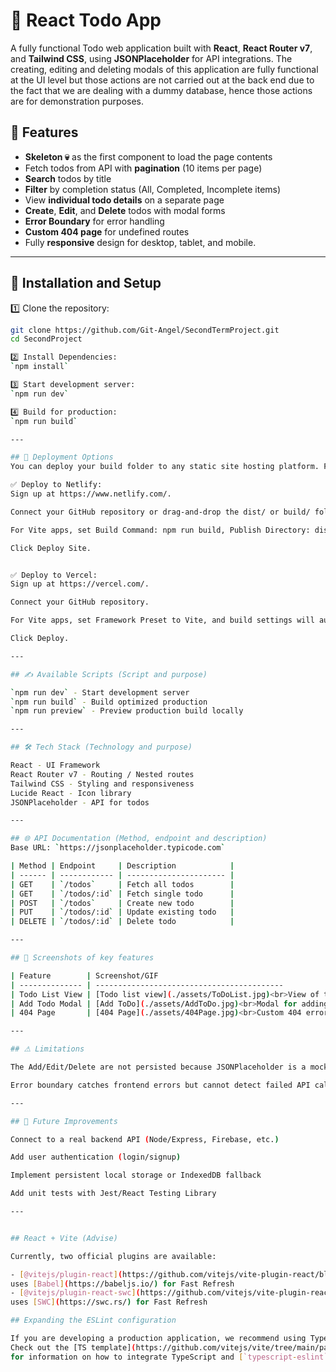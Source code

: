 # 📝 React Todo App

A fully functional Todo web application built with **React**, **React Router v7**, and **Tailwind CSS**, using **JSONPlaceholder** for API integrations. The creating, editing and deleting modals of this application are fully functional at the UI level but those actions are not carried out at the back end due to the fact that we are dealing with a dummy database, hence those actions are for demonstration purposes.


## 📌 Features

- **Skeleton 💀** as the first component to load the page contents
- Fetch todos from API with **pagination** (10 items per page)
- **Search** todos by title
- **Filter** by completion status (All, Completed, Incomplete items)
- View **individual todo details** on a separate page
- **Create**, **Edit**, and **Delete** todos with modal forms
- **Error Boundary** for error handling
- **Custom 404 page** for undefined routes
- Fully **responsive** design for desktop, tablet, and mobile.

---

## 🚀 Installation and Setup

1️⃣ Clone the repository:

```bash
git clone https://github.com/Git-Angel/SecondTermProject.git
cd SecondProject

2️⃣ Install Dependencies:
`npm install`

3️⃣ Start development server:
`npm run dev`

4️⃣ Build for production:
`npm run build`

---

## 🏁 Deployment Options
You can deploy your build folder to any static site hosting platform. For example:

✅ Deploy to Netlify:
Sign up at https://www.netlify.com/.

Connect your GitHub repository or drag-and-drop the dist/ or build/ folder.

For Vite apps, set Build Command: npm run build, Publish Directory: dist/

Click Deploy Site.


✅ Deploy to Vercel:
Sign up at https://vercel.com/.

Connect your GitHub repository.

For Vite apps, set Framework Preset to Vite, and build settings will auto-configure.

Click Deploy.

---

## ✍ Available Scripts (Script and purpose)

`npm run dev` - Start development server
`npm run build` - Build optimized production
`npm run preview` - Preview production build locally

---

## 🛠️ Tech Stack (Technology and purpose)

React - UI Framework
React Router v7 - Routing / Nested routes
Tailwind CSS - Styling and responsiveness
Lucide React - Icon library
JSONPlaceholder - API for todos

---

## 🌐 API Documentation (Method, endpoint and description)
Base URL: `https://jsonplaceholder.typicode.com`

| Method | Endpoint     | Description            |
| ------ | ------------ | ---------------------- |
| GET    | `/todos`     | Fetch all todos        |
| GET    | `/todos/:id` | Fetch single todo      |
| POST   | `/todos`     | Create new todo        |
| PUT    | `/todos/:id` | Update existing todo   |
| DELETE | `/todos/:id` | Delete todo            |

---

## 📸 Screenshots of key features

| Feature        | Screenshot/GIF                                                                     |
| -------------- | ------------------------------------------                                         |
| Todo List View | [Todo list view](./assets/ToDoList.jpg)<br>View of todos with filters              |
| Add Todo Modal | [Add ToDo](./assets/AddToDo.jpg)<br>Modal for adding a new todo item.              |
| 404 Page       | [404 Page](./assets/404Page.jpg)<br>Custom 404 error page with navigation back home|

---

## ⚠ Limitations

The Add/Edit/Delete are not persisted because JSONPlaceholder is a mock API.

Error boundary catches frontend errors but cannot detect failed API calls yet.

---

## 🔮 Future Improvements

Connect to a real backend API (Node/Express, Firebase, etc.)

Add user authentication (login/signup)

Implement persistent local storage or IndexedDB fallback

Add unit tests with Jest/React Testing Library

---


## React + Vite (Advise)

Currently, two official plugins are available:

- [@vitejs/plugin-react](https://github.com/vitejs/vite-plugin-react/blob/main/packages/plugin-react)
uses [Babel](https://babeljs.io/) for Fast Refresh
- [@vitejs/plugin-react-swc](https://github.com/vitejs/vite-plugin-react/blob/main/packages/plugin-react-swc)
uses [SWC](https://swc.rs/) for Fast Refresh

## Expanding the ESLint configuration

If you are developing a production application, we recommend using TypeScript with type-aware lint rules enabled.
Check out the [TS template](https://github.com/vitejs/vite/tree/main/packages/create-vite/template-react-ts)
for information on how to integrate TypeScript and [`typescript-eslint`](https://typescript-eslint.io) in your future projects.]
